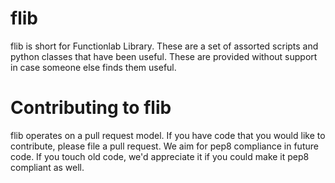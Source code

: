 # flib

flib is short for Functionlab Library. These are a set of assorted scripts and python classes that have been useful. These are provided without support in case someone else finds them useful.

# Contributing to flib

flib operates on a pull request model. If you have code that you would like to contribute, please file a pull request. We aim for pep8 compliance in future code. If you touch old code, we'd appreciate it if you could make it pep8 compliant as well.
